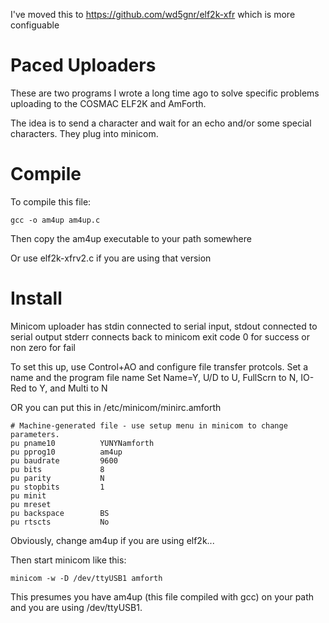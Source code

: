 I've moved this to https://github.com/wd5gnr/elf2k-xfr which is more configuable


Paced Uploaders
===============

These are two programs I wrote a long time ago to solve specific problems uploading
to the COSMAC ELF2K and AmForth. 

The idea is to send a character and wait for an echo and/or some special characters.
They plug into minicom.

Compile
=======
To compile this file:

```
gcc -o am4up am4up.c 
```

Then copy the am4up executable to your path somewhere 

Or use elf2k-xfrv2.c if you are using that version

Install
=======
Minicom uploader has stdin connected to serial input,
stdout connected to serial output
stderr connects back to minicom
exit code 0 for success or non zero for fail
 
To set this up, use Control+AO and configure file transfer 
protcols. Set a name and the program file name 
Set Name=Y, U/D to U, FullScrn to N, IO-Red to Y, and Multi to N

OR you can put this in /etc/minicom/minirc.amforth

```
# Machine-generated file - use setup menu in minicom to change parameters.
pu pname10          YUNYNamforth
pu pprog10          am4up
pu baudrate         9600
pu bits             8
pu parity           N
pu stopbits         1
pu minit            
pu mreset           
pu backspace        BS
pu rtscts           No

 ```

 Obviously, change am4up if you are using elf2k...

 Then start minicom like this:
```
minicom -w -D /dev/ttyUSB1 amforth
```

This presumes you have am4up (this file compiled with gcc) on your path
and you are using /dev/ttyUSB1.
 
 
